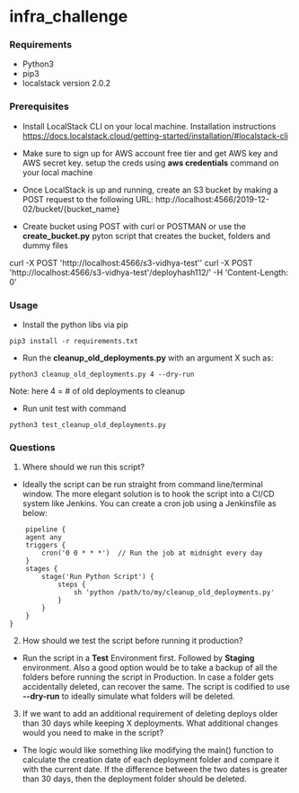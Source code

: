 # infra_challenge

### Requirements
* Python3
* pip3
* localstack version 2.0.2

### Prerequisites

* Install LocalStack CLI on your local machine. Installation instructions
https://docs.localstack.cloud/getting-started/installation/#localstack-cli

* Make sure to sign up for AWS account free tier and get AWS key and AWS secret key. setup the creds using **aws credentials** command on your local machine 

* Once LocalStack is up and running, create an S3 bucket by making a POST request to the following URL: http://localhost:4566/2019-12-02/bucket/{bucket_name}

* Create bucket using POST with curl or POSTMAN or use the **create_bucket.py** pyton script that creates the bucket, folders and dummy files

curl -X POST 'http://localhost:4566/s3-vidhya-test''
curl -X POST 'http://localhost:4566/s3-vidhya-test'/deployhash112/' -H 'Content-Length: 0'

### Usage
* Install the python libs via pip
```
pip3 install -r requirements.txt
```

* Run the **cleanup_old_deployments.py** with an argument X such as:
```
python3 cleanup_old_deployments.py 4 --dry-run
```

Note: 
here 4 = # of old deployments to cleanup

* Run unit test with command

``` 
python3 test_cleanup_old_deployments.py 
```

### Questions
1. Where should we run this script? 
* Ideally the script can be run straight from command line/terminal window. The more elegant solution is to hook the script into a CI/CD system like Jenkins. You can create a cron job using a Jenkinsfile as below:

```
    pipeline {
    agent any
    triggers {
        cron('0 0 * * *')  // Run the job at midnight every day
    }
    stages {
        stage('Run Python Script') {
            steps {
                sh 'python /path/to/my/cleanup_old_deployments.py'
            }
        }
    }
}

```

2. How should we test the script before running it production?
* Run the script in a **Test** Environment first. Followed by **Staging** environment. Also a good option would be to take a backup of all the folders before running the script in Production. In case a folder gets accidentally deleted, can recover the same.
The script is codified to use **--dry-run** to ideally simulate what folders will be deleted.

3. If we want to add an additional requirement of deleting deploys older than 30 days while keeping X deployments. What additional changes would you need to make in the script?

* The logic would like something like modifying the main() function to calculate the creation date of each deployment folder and compare it with the current date. If the difference between the two dates is greater than 30 days, then the deployment folder should be deleted.